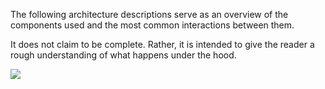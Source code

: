 The following architecture descriptions serve as an overview of the components used and the most common interactions between them.

It does not claim to be complete. Rather, it is intended to give the reader a rough understanding of what happens under the hood.

![](../assets/architecture-edgefarm-overview.png)
